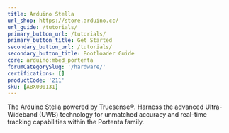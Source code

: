 ```yaml
---
title: Arduino Stella
url_shop: https://store.arduino.cc/
url_guide: /tutorials/
primary_button_url: /tutorials/
primary_button_title: Get Started
secondary_button_url: /tutorials/
secondary_button_title: Bootloader Guide
core: arduino:mbed_portenta
forumCategorySlug: '/hardware/'
certifications: []
productCode: '211'
sku: [ABX000131]
---
```


The Arduino Stella powered by Truesense®. Harness the advanced Ultra-Wideband (UWB) technology for unmatched accuracy and real-time tracking capabilities within the Portenta family.